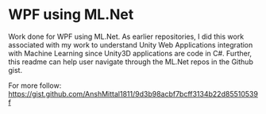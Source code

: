 # WPF using ML.Net

Work done for WPF using ML.Net. As earlier repositories, I did this work associated with my work to understand Unity Web Applications integration with Machine Learning since Unity3D applications are code in C#. Further, this readme can help user navigate through the ML.Net repos in the Github gist. 

For more follow: https://gist.github.com/AnshMittal1811/9d3b98acbf7bcff3134b22d85510539f
